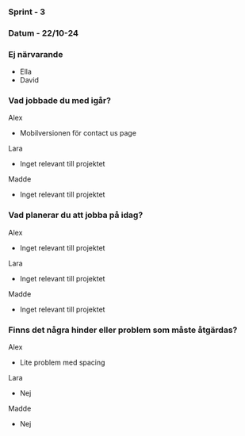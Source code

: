 ### Sprint - 3

### Datum - 22/10-24

### Ej närvarande

- Ella
- David

### Vad jobbade du med igår?

Alex

- Mobilversionen för contact us page

Lara

- Inget relevant till projektet

Madde

- Inget relevant till projektet

### Vad planerar du att jobba på idag?

Alex

- Inget relevant till projektet

Lara

- Inget relevant till projektet

Madde

- Inget relevant till projektet

### Finns det några hinder eller problem som måste åtgärdas?

Alex

- Lite problem med spacing

Lara

- Nej

Madde

- Nej